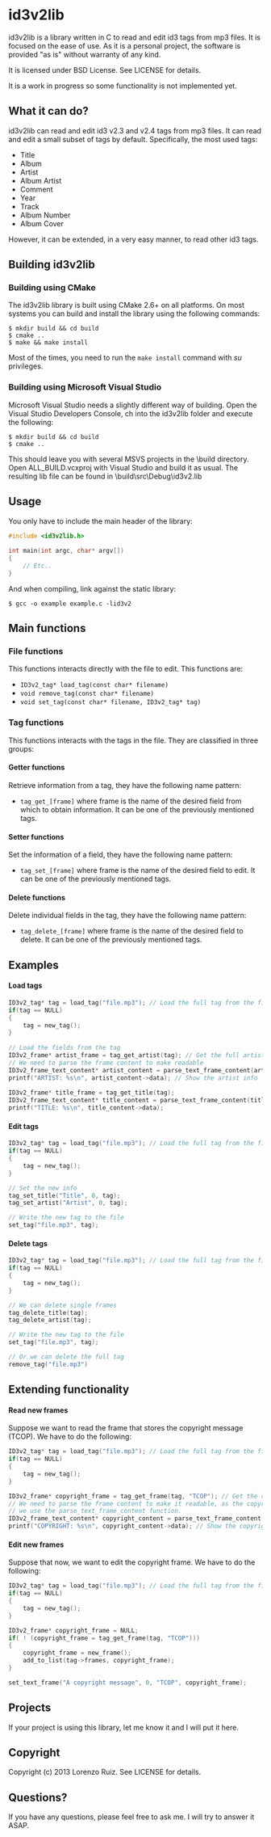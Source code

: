# id3v2lib

id3v2lib is a library written in C to read and edit id3 tags from mp3 files. It is focused on the ease of use. As it is a personal project, the software is provided "as is" without warranty of any kind.

It is licensed under BSD License. See LICENSE for details.

It is a work in progress so some functionality is not implemented yet.

## What it can do?

id3v2lib can read and edit id3 v2.3 and v2.4 tags from mp3 files. It can read and edit a small subset of tags by default. Specifically, the most used tags:

* Title
* Album
* Artist
* Album Artist
* Comment
* Year
* Track
* Album Number
* Album Cover

However, it can be extended, in a very easy manner, to read other id3 tags. 

## Building id3v2lib

### Building using CMake

The id3v2lib library is built using CMake 2.6+ on all platforms. On most systems you can build and install the library using the following commands:

	$ mkdir build && cd build
	$ cmake .. 
	$ make && make install
	
Most of the times, you need to run the `make install` command with *su* privileges.

### Building using Microsoft Visual Studio

Microsoft Visual Studio needs a slightly different way of building.
Open the Visual Studio Developers Console, ch into the id3v2lib folder and execute the following:

	$ mkdir build && cd build
	$ cmake ..

This should leave you with several MSVS projects in the \build directory. Open ALL_BUILD.vcxproj with Visual Studio and build it as usual.
The resulting lib file can be found in \build\src\Debug\id3v2.lib

## Usage

You only have to include the main header of the library:
```C
#include <id3v2lib.h>
	
int main(int argc, char* argv[])
{
	// Etc..
}
```
And when compiling, link against the static library:

	$ gcc -o example example.c -lid3v2

## Main functions

### File functions

This functions interacts directly with the file to edit. This functions are:

* `ID3v2_tag* load_tag(const char* filename)`
* `void remove_tag(const char* filename)`
* `void set_tag(const char* filename, ID3v2_tag* tag)`

### Tag functions

This functions interacts with the tags in the file. They are classified in three groups:

#### Getter functions

Retrieve information from a tag, they have the following name pattern:

* `tag_get_[frame]` where frame is the name of the desired field from which to obtain information. It can be one of the previously mentioned tags. 

#### Setter functions

Set the information of a field, they have the following name pattern:

* `tag_set_[frame]` where frame is the name of the desired field to edit. It can be one of the previously mentioned tags.

#### Delete functions

Delete individual fields in the tag, they have the following name pattern:

* `tag_delete_[frame]` where frame is the name of the desired field to delete. It can be one of the previously mentioned tags.

## Examples

#### Load tags

```C
ID3v2_tag* tag = load_tag("file.mp3"); // Load the full tag from the file
if(tag == NULL)
{
	tag = new_tag();
}
	
// Load the fields from the tag
ID3v2_frame* artist_frame = tag_get_artist(tag); // Get the full artist frame
// We need to parse the frame content to make readable
ID3v2_frame_text_content* artist_content = parse_text_frame_content(artist_frame); 
printf("ARTIST: %s\n", artist_content->data); // Show the artist info
	
ID3v2_frame* title_frame = tag_get_title(tag);
ID3v2_frame_text_content* title_content = parse_text_frame_content(title_frame);
printf("TITLE: %s\n", title_content->data);
```
	
#### Edit tags

```C
ID3v2_tag* tag = load_tag("file.mp3"); // Load the full tag from the file
if(tag == NULL)
{
	tag = new_tag();
}

// Set the new info
tag_set_title("Title", 0, tag);
tag_set_artist("Artist", 0, tag);

// Write the new tag to the file
set_tag("file.mp3", tag);
```

#### Delete tags

```C
ID3v2_tag* tag = load_tag("file.mp3"); // Load the full tag from the file
if(tag == NULL)
{
	tag = new_tag();
}

// We can delete single frames
tag_delete_title(tag);
tag_delete_artist(tag);

// Write the new tag to the file
set_tag("file.mp3", tag);

// Or we can delete the full tag
remove_tag("file.mp3")
```
	
## Extending functionality

#### Read new frames

Suppose we want to read the frame that stores the copyright message (TCOP). We have to do the following:

```C
ID3v2_tag* tag = load_tag("file.mp3"); // Load the full tag from the file
if(tag == NULL)
{
	tag = new_tag();
}

ID3v2_frame* copyright_frame = tag_get_frame(tag, "TCOP"); // Get the copyright message frame
// We need to parse the frame content to make it readable, as the copyright message is a text frame,
// we use the parse_text_frame_content function.
ID3v2_frame_text_content* copyright_content = parse_text_frame_content(copyright_frame); 
printf("COPYRIGHT: %s\n", copyright_content->data); // Show the copyright info
```
	
#### Edit new frames

Suppose that now, we want to edit the copyright frame. We have to do the following:

```C
ID3v2_tag* tag = load_tag("file.mp3"); // Load the full tag from the file
if(tag == NULL)
{
	tag = new_tag();
}

ID3v2_frame* copyright_frame = NULL;
if( ! (copyright_frame = tag_get_frame(tag, "TCOP")))
{
    copyright_frame = new_frame();
    add_to_list(tag->frames, copyright_frame);
}

set_text_frame("A copyright message", 0, "TCOP", copyright_frame);
```

## Projects

If your project is using this library, let me know it and I will put it here.
	
## Copyright

Copyright (c) 2013 Lorenzo Ruiz. See LICENSE for details.
	
## Questions?

If you have any questions, please feel free to ask me. I will try to answer it ASAP.
